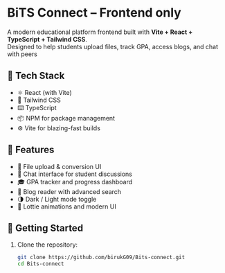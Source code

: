 # BiTS Connect – Frontend only

A modern educational platform frontend built with **Vite + React + TypeScript + Tailwind CSS**.  
Designed to help students upload files, track GPA, access blogs, and chat with peers

## 🚀 Tech Stack

- ⚛️ React (with Vite)
- 🎨 Tailwind CSS
- ⌨️ TypeScript
- 📦 NPM for package management
- ⚙️ Vite for blazing-fast builds

## 📁 Features

- 📄 File upload & conversion UI
- 💬 Chat interface for student discussions
- 🎓 GPA tracker and progress dashboard
- 📝 Blog reader with advanced search
- 🌗 Dark / Light mode toggle
- 🎨 Lottie animations and modern UI

## 🔧 Getting Started

1. Clone the repository:
   ```bash
   git clone https://github.com/birukG09/Bits-connect.git
   cd Bits-connect
